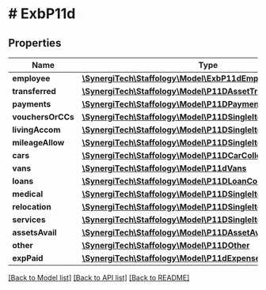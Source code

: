 # # ExbP11d

## Properties

Name | Type | Description | Notes
------------ | ------------- | ------------- | -------------
**employee** | [**\SynergiTech\Staffology\Model\ExbP11dEmployee**](ExbP11dEmployee.md) |  | [optional]
**transferred** | [**\SynergiTech\Staffology\Model\P11DAssetTransferredCollection**](P11DAssetTransferredCollection.md) |  | [optional]
**payments** | [**\SynergiTech\Staffology\Model\P11DPaymentCollection**](P11DPaymentCollection.md) |  | [optional]
**vouchersOrCCs** | [**\SynergiTech\Staffology\Model\P11DSingleItem**](P11DSingleItem.md) |  | [optional]
**livingAccom** | [**\SynergiTech\Staffology\Model\P11DSingleItem**](P11DSingleItem.md) |  | [optional]
**mileageAllow** | [**\SynergiTech\Staffology\Model\P11DSingleItem**](P11DSingleItem.md) |  | [optional]
**cars** | [**\SynergiTech\Staffology\Model\P11DCarCollection**](P11DCarCollection.md) |  | [optional]
**vans** | [**\SynergiTech\Staffology\Model\P11dVans**](P11dVans.md) |  | [optional]
**loans** | [**\SynergiTech\Staffology\Model\P11DLoanCollection**](P11DLoanCollection.md) |  | [optional]
**medical** | [**\SynergiTech\Staffology\Model\P11DSingleItem**](P11DSingleItem.md) |  | [optional]
**relocation** | [**\SynergiTech\Staffology\Model\P11DSingleItem**](P11DSingleItem.md) |  | [optional]
**services** | [**\SynergiTech\Staffology\Model\P11DSingleItem**](P11DSingleItem.md) |  | [optional]
**assetsAvail** | [**\SynergiTech\Staffology\Model\P11DAssetAvailableCollection**](P11DAssetAvailableCollection.md) |  | [optional]
**other** | [**\SynergiTech\Staffology\Model\P11DOther**](P11DOther.md) |  | [optional]
**expPaid** | [**\SynergiTech\Staffology\Model\P11dExpenses**](P11dExpenses.md) |  | [optional]

[[Back to Model list]](../../README.md#models) [[Back to API list]](../../README.md#endpoints) [[Back to README]](../../README.md)

